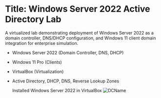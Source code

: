 # Title: Windows Server 2022 Active Directory Lab
A virtualized lab demonstrating deployment of Windows Server 2022 as a domain controller, DNS/DHCP configuration, and Windows 11 client domain integration for enterprise simulation.

- Windows Server 2022 (Domain Controller, DNS, DHCP)
- Windows 11 Pro (Clients)
- VirtualBox (Virtualization)
- Active Directory, DHCP, DNS, Reverse Lookup Zones

  Installed Windows Server 2022 in VirtualBox
![DCName](images/DCName.png)
